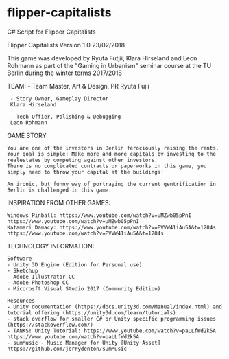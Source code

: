 # flipper-capitalists
C# Script for Flipper Capitalists

Flipper Capitalists Version 1.0 23/02/2018

This game was developed by Ryuta Futjii, Klara Hirseland and Leon Rohmann
as part of the "Gaming in Urbanism" seminar course at the TU Berlin during the winter terms 2017/2018

TEAM:
	 - Team Master, Art & Design, PR
	 Ryuta Fujii

	 - Story Owner, Gameplay Director
	 Klara Hirseland
	
	 - Tech Offier, Polishing & Debugging
	 Leon Rohmann

GAME STORY:
	
	You are one of the investors in Berlin ferociously raising the rents. 	
	Your goal is simple: Make more and more capitals by investing to the realestates by competing against other investors. 
	There is no complicated contracts or paperworks in this game, you simply need to throw your capital at the buildings!

	An ironic, but funny way of portraying the current gentrification in Berlin is challenged in this game.

INSPIRATION FROM OTHER GAMES:

	Windows Pinball: https://www.youtube.com/watch?v=uMZwb05pPnI 	https://www.youtube.com/watch?v=uMZwb05pPnI
	Katamari Damacy: https://www.youtube.com/watch?v=PVVW41iAu5A&t=1284s	https://www.youtube.com/watch?v=PVVW41iAu5A&t=1284s

TECHNOLOGY INFORMATION:
	
	Software
	- Unity 3D Engine (Edition for Personal use)
	- Sketchup
	- Adobe Illustrator CC
	- Adobe Photoshop CC
	- Micorosft Visual Studio 2017 (Community Edition)

	Resources
	- Unity documentation (https://docs.unity3d.com/Manual/index.html) and tutorial offering (https://unity3d.com/learn/tutorials)
	- stack overflow for smaller C# or Unity specific programming issues (https://stackoverflow.com/)
	- TANKS! Unity Tutorial: https://www.youtube.com/watch?v=paLLfWd2k5A https://www.youtube.com/watch?v=paLLfWd2k5A
	- sumMusic - Music Manager for Unity [Unity Asset] https://github.com/jerrydenton/sumMusic
